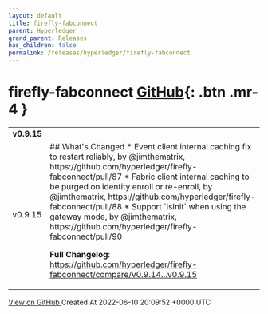 ```yaml
---
layout: default
title: firefly-fabconnect
parent: Hyperledger
grand_parent: Releases
has_children: false
permalink: /releases/hyperledger/firefly-fabconnect
---
```


# firefly-fabconnect <span class="fs-3 right-align">[GitHub](https://github.com/hyperledger/firefly-fabconnect){: .btn .mr-4 }</span>


<div>
    <table>
        <tr>
            <td colspan="2">
                <b>
                    v0.9.15
                </b>
            </td>
        </tr>
        <tr>
            <td>
                <span class="chip">
                    v0.9.15
                </span>
            </td>
            <td>
                ## What's Changed
* Event client internal caching fix to restart reliably, by @jimthematrix, https://github.com/hyperledger/firefly-fabconnect/pull/87
* Fabric client internal caching to be purged on identity enroll or re-enroll, by @jimthematrix, https://github.com/hyperledger/firefly-fabconnect/pull/88
* Support `isInit` when using the gateway mode, by @jimthematrix, https://github.com/hyperledger/firefly-fabconnect/pull/90

**Full Changelog**: https://github.com/hyperledger/firefly-fabconnect/compare/v0.9.14...v0.9.15
            </td>
        </tr>
    </table>
    <a href="https://github.com/hyperledger/firefly-fabconnect/releases/tag/v0.9.15" class=".btn">
        View on GitHub
    </a>
    <span class="right-align">
        Created At 2022-06-10 20:09:52 +0000 UTC
    </span>
</div>

